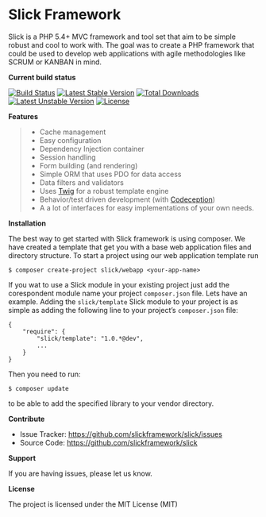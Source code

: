Slick Framework
===============

Slick is a PHP 5.4+ MVC framework and tool set that aim to be simple
robust and cool to work with. The goal was to create a PHP framework
that could be used to develop web applications with agile methodologies
like SCRUM or KANBAN in mind.

**Current build status**

[![Build Status](https://travis-ci.org/slickframework/slick.svg?branch=feature/dba)](https://travis-ci.org/slickframework/slick)
[![Latest Stable Version](https://poser.pugx.org/slick/slick/v/stable.svg)](https://packagist.org/packages/slick/slick)
[![Total Downloads](https://poser.pugx.org/slick/slick/downloads.svg)](https://packagist.org/packages/slick/slick)
[![Latest Unstable Version](https://poser.pugx.org/slick/slick/v/unstable.svg)](https://packagist.org/packages/slick/slick)
[![License](https://poser.pugx.org/slick/slick/license.svg)](https://packagist.org/packages/slick/slick)

**Features**

> -   Cache management
> -   Easy configuration
> -   Dependency Injection container
> -   Session handling
> -   Form building (and rendering)
> -   Simple ORM that uses PDO for data access
> -   Data filters and validators
> -   Uses [Twig][] for a robust template engine
> -   Behavior/test driven development (with [Codeception][])
> -   A a lot of interfaces for easy implementations of your own needs.

**Installation**

The best way to get started with Slick framework is using composer. We
have created a template that get you with a base web application files
and directory structure. To start a project using our web application
template run

    $ composer create-project slick/webapp <your-app-name>

If you wat to use a Slick module in your existing project just add the
corespondent module name your project `composer.json` file. Lets have an
example. Adding the `slick/template` Slick module to your project is as
simple as adding the following line to your project’s `composer.json`
file:

    {
        "require": {
            "slick/template": "1.0.*@dev",
            ...
        }
    }

Then you need to run:

    $ composer update

to be able to add the specified library to your vendor directory.

**Contribute**

-   Issue Tracker: <https://github.com/slickframework/slick/issues>
-   Source Code: <https://github.com/slickframework/slick>

**Support**

If you are having issues, please let us know.

**License**

The project is licensed under the MIT License (MIT)

  [Twig]: http://twig.sensiolabs.org/
  [Codeception]: http://codeception.com/
